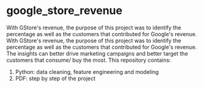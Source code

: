 # google_store_revenue
With GStore's revenue, the purpose of this project was to identify the percentage as well as the customers that contributed for Google's revenue. With GStore's revenue, the purpose of this project was to identify the percentage as well as the customers that contributed for Google's revenue. The insights can better drive marketing campaigns and better target the customers that consume/ buy the most.
This repository contains:
1. Python: data cleaning, feature engineering and modeling
2. PDF: step by step of the project
